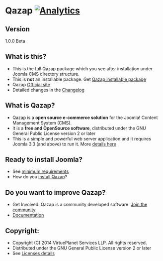 Qazap [![Analytics](https://ga-beacon.appspot.com/UA-54904102-2/qazap/readme)](https://github.com/igrigorik/ga-beacon)
=============

Version
---------------------
1.0.0 Beta

What is this?
---------------------
* This is the full Qazap package which you see after installation under Joomla CMS directory structure.
* This is **not** an installable package. Get [Qazap installable package](http://www.qazap.com/download)
* Qazap [Official site](http://www.qazap.com)
* Detailed changes in the [Changelog](https://github.com/qazap/qazap/commits/master)

What is Qazap?
---------------------
* Qazap is a **open source e-commerce solution** for the Joomla! Content Management System (CMS).
* It is a **free and OpenSource software**, distributed under the GNU General Public License version 2 or later
* This is a simple and powerful web server application and it requires Joomla 3.3 (and above) to run it. 
More [details here](http://www.qazap.com/about-qazap)

Ready to install Joomla?
---------------------
* See [minimum requirements](http://www.qazap.com/docs/introduction/system-requirements)
* How do you [install Qazap](http://www.qazap.com/docs/installation-and-updates/installing-qazap)?

Do you want to improve Qazap?
---------------------
* Get Involved: Qazap is a community developed software. [Join the community](http://www.qazap.com)
* [Documentation](http://www.qazap.com/docs)

Copyright:
---------------------
* Copyright (C) 2014 VirtuePlanet Services LLP. All rights reserved.
* Distributed under the GNU General Public License version 2 or later
* See [Licenses details](http://www.qazap.com/licenses)